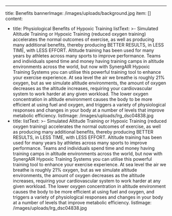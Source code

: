 ---

title: Benefits
bannerImage: /images/uploads/background.jpg
item: []
content:
  - title: Physiological Benefits of Hypoxic Training
    listText: >-
      Simulated Altitude Training or Hypoxic Training (reduced oxygen
      training) accelerates the normal outcomes of exercise, as well as
      producing many additional benefits, thereby producing BETTER
      RESULTS, in LESS TIME, with LESS EFFORT. Altitude training has
      been used for many years by athletes across many sports to improve
      performance. Teams and individuals spend time and money having
      training camps in altitude environments across the world, but now
      with SynergAIR Hypoxic Training Systems you can utilise this
      powerful training tool to enhance your exercise experience. At sea
      level the air we breathe is roughly 21% oxygen, but as we simulate
      altitude environments, the amount of oxygen decreases as the
      altitude increases, requiring your cardiovascular system to work
      harder at any given workload. The lower oxygen concentration in
      altitude environment causes the body to be more efficient at using
      fuel and oxygen, and triggers a variety of physiological responses
      and changes in your body at a number of levels that improve
      metabolic efficiency.
    listImage: /images/uploads/lrg_dsc04838.jpg
  - title:
    listText: >-
      Simulated Altitude Training or Hypoxic Training (reduced oxygen
      training) accelerates the normal outcomes of exercise, as well as
      producing many additional benefits, thereby producing BETTER
      RESULTS, in LESS TIME, with LESS EFFORT. Altitude training has
      been used for many years by athletes across many sports to improve
      performance. Teams and individuals spend time and money having
      training camps in altitude environments across the world, but now
      with SynergAIR Hypoxic Training Systems you can utilise this
      powerful training tool to enhance your exercise experience. At sea
      level the air we breathe is roughly 21% oxygen, but as we simulate
      altitude environments, the amount of oxygen decreases as the
      altitude increases, requiring your cardiovascular system to work
      harder at any given workload. The lower oxygen concentration in
      altitude environment causes the body to be more efficient at using
      fuel and oxygen, and triggers a variety of physiological responses
      and changes in your body at a number of levels that improve
      metabolic efficiency.
    listImage: /images/uploads/lrg_dsc04838.jpg
